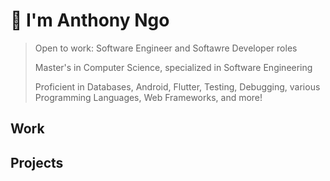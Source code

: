 # 👋 I'm Anthony Ngo

> Open to work: Software Engineer and Softawre Developer roles
>
> Master's in Computer Science, specialized in Software Engineering
>
> Proficient in Databases, Android, Flutter, Testing, Debugging, various Programming Languages, Web Frameworks, and more!

## Work

## Projects
